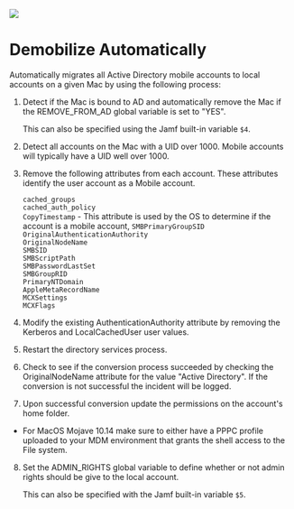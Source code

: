 ![](https://img.shields.io/badge/os-MacOS%20Mojave%2010.14.4-blue.svg)
# Demobilize Automatically

Automatically migrates all Active Directory mobile accounts to local accounts on a given Mac by using the following process:

1. Detect if the Mac is bound to AD and automatically remove the Mac if the REMOVE_FROM_AD global variable is set to "YES".

	This can also be specified using the Jamf built-in variable `$4`.

2. Detect all accounts on the Mac with a UID over 1000. Mobile accounts will typically have a UID well over 1000.
3. Remove the following attributes from each account. These attributes identify the user account as a Mobile account.
         
	`cached_groups`  
	`cached_auth_policy`  
	`CopyTimestamp` - This attribute is used by the OS to determine if the account is a mobile account,
	`SMBPrimaryGroupSID`  
	`OriginalAuthenticationAuthority`  
	`OriginalNodeName`  
	`SMBSID`  
	`SMBScriptPath`  
	`SMBPasswordLastSet`  
	`SMBGroupRID`  
	`PrimaryNTDomain`  
	`AppleMetaRecordName`  
	`MCXSettings`  
	`MCXFlags`

4. Modify the existing AuthenticationAuthority attribute by removing the Kerberos and LocalCachedUser user values.
5. Restart the directory services process.
6. Check to see if the conversion process succeeded by checking the OriginalNodeName attribute for the value "Active Directory". If the conversion is not successful the incident will be logged.
7. Upon successful conversion update the permissions on the account's home folder.
- For MacOS Mojave 10.14 make sure to either have a PPPC profile uploaded to your MDM environment that grants the shell access to
the File system.
8. Set the ADMIN_RIGHTS global variable to define whether or not admin rights should be give to the local account.

	This can also be specified with the Jamf built-in variable `$5`.
